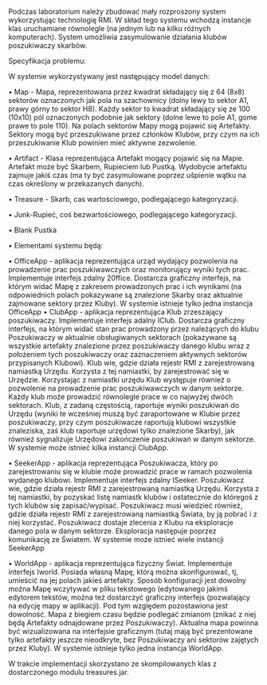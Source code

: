Podczas laboratorium należy zbudować mały rozproszony system wykorzystując technologię RMI. W skład tego systemu wchodzą instancje klas uruchamiane równolegle (na jednym lub na kilku różnych komputerach). System umożliwia zasymulowanie działania klubów poszukiwaczy skarbów.

Specyfikacja problemu:

W systemie wykorzystywany jest następujący model danych:

• Map - Mapa, reprezentowana przez kwadrat składający się z 64 (8x8) sektorów oznaczonych jak pola na szachownicy (dolny lewy to sektor A1, prawy górny to sektor H8). Każdy sektor to kwadrat składający się ze 100 (10x10) pól oznaczonych podobnie jak sektory (dolne lewe to pole A1, gome prawe to pole 110). Na polach sektorów Mapy mogą pojawić się Artefakty. Sektory mogą być przeszukiwane przez członków Klubów, przy czym na ich przeszukiwanie Klub powinien mieć aktywne zezwolenie.

• Artifact - Klasa reprezentująca Artefakt mogący pojawić się na Mapie. Artefakt może być Skarbem, Rupieciem lub Pustką. Wydobycie artefaktu zajmuje jakiś czas (ma ty być zasymulowane poprzez ušpienie wątku na czas określony w przekazanych danych).

• Treasure - Skarb, cas wartościowego, podlegającego kategoryzacji.

• Junk-Rupieć, coś bezwartościowego, podlegającego kategoryzacji. 

• Blank Pustka

• Elementami systemu będą:

• OfficeApp - aplikacja reprezentująca urząd wydający pozwolenia na prowadzenie prac poszukiwawczych oraz monitorujący wyniki tych prac. Implementuje interfejs zdalny 20ffice. Dostarcza graficzny interfejs, na którym widać Mapę z zakresem prowadzonych prac i ich wynikami (na odpowiednich polach pokazywane są znalezione Skarby oraz aktualnie zajmowane sektory przez Kluby). W systemie istnieje tylko jedna instancja OfficeApp
• ClubApp - aplikacja reprezentująca Klub zrzeszający poszukiwaczy. Implementuje interfejs adalny IClub. Dostarcza graficzny interfejs, na którym widać stan prac prowadzony przez należących do klubu Poszukiwaczy w aktualnie obsługiwanych sektorach (pokazywane są wszystkie artefakty znalezione przez poszukiwaczy danego klubu wraz z położeniem tych poszukiwaczy oraz zaznaczeniem aktywnych sektorów przypisanych Klubowi). Klub wie, gdzie działa rejestr RMI z zarejestrowaną namiastką Urzędu. Korzysta z tej namiastki, by zarejestrować się w Urzędzie. Korzystając z namiastki urzędu Klub występuje również o pozwolenie na prowadzenie prac poszukiwawczych w danym sektorze. Każdy klub może prowadzić równolegle prace w co najwyżej dwóch sektorach. Klub, z zadaną częstością, raportuje wyniki poszukiwań do Urzędu (wyniki te wcześniej muszą być zaraportowane w Klubie przez poszukiwaczy, przy czym poszukiwacze raportują klubowi wszystkie znaleziska, zaś klub raportuje urzędowi tylko znalezione Skarby), jak również sygnalizuje Urzędowi zakończenie poszukiwań w danym sektorze. W systemie może istnieć kilka instancji ClubApp.

• SeekerApp - aplikacja reprezentująca Poszukiwacza, który po zarejestrowaniu się w klubie może prowadzić prace w ramach pozwolenia wydanego klubowi. Implementuje interfejs zdalny ISeeker. Poszukiwacz wie, gdzie działa rejestr RMI z zarejestrowaną namiastką Urzędu. Korzysta z tej namiastki, by pozyskać listę namiastk klubów i ostatecznie do któregoś z tych klubów się zapisać/wypisać. Poszukiwacz musi wiedzieć również, gdzie działa rejestr RMI z zarejestrowaną namiastką Świata, by ją pobrać i z niej korzystać. Poszukiwacz dostaje zlecenia z Klubu na eksploracje danego pola w danym sektorze. Eksploracja następuje poprzez komunikację ze Światem. W systemie może istnieć wiele instancji SeekerApp

• WorldApp - aplikacja reprezentująca fizyczny Świat. Implementuje interfejs Iworld. Posiada własną Mapę, którą można skonfigurować, tj, umieścić na jej polach jakieś artefakty. Sposób konfiguracji jest dowolny można Mapę wczytywać w pliku tekstowego (edytowanego jakimś edytorem tekstów, można też dostarczyć graficzny interfejs (pozwalający na edycję mapy w aplikacji). Pod tym względem pozostawiona jest dowolność. Mapa z biegiem czasu będzie podlegać zmianom (znikać z niej będą Artefakty odnajdowane przez Poszukiwaczy). Aktualna mapa powinna być wizualizowana na interfejsie graficznym (tutaj mają być prezentowane tylko artefakty jeszcze nieodkryte, bez Poszukiwaczy ani sektorów zajętych przez Kluby). W systemie istnieje tylko jedna instancja WorldApp.

W trakcie implementacji skorzystano ze skompilowanych klas z dostarczonego modulu treasures.jar.
